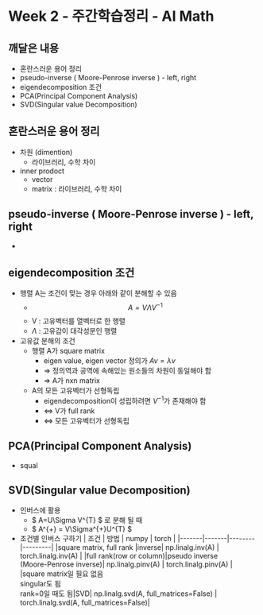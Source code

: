 # Week 2 - 주간학습정리 - AI Math

## 깨달은 내용
* 혼란스러운 용어 정리
* pseudo-inverse ( Moore-Penrose inverse ) - left, right
* eigendecomposition 조건
* PCA(Principal Component Analysis)
* SVD(Singular value Decomposition)

## 혼란스러운 용어 정리
* 차원 (dimention)
    * 라이브러리, 수학 차이
* inner prodoct
    * vector
    * matrix : 라이브러리, 수학 차이

## pseudo-inverse ( Moore-Penrose inverse ) - left, right
* 

## eigendecomposition 조건
* 행렬 A는 조건이 맞는 경우 아래와 같이 분해할 수 있음
    * $$A = V\Lambda V^{-1}$$
    * V : 고유벡터를 열벡터로 한 행렬
    * $\Lambda$ : 고유갑이 대각성분인 행렬
* 고유값 분해의 조건
    * 행렬 A가 square matrix 
        * eigen value, eigen vector 정의가 $Av=\lambda v$
        * $\Rightarrow$ 정의역과 공역에 속해있는 원소들의 차원이 동일해야 함
        * $\Rightarrow$ A가 nxn matrix
    * A의 모든 고유벡터가 선형독립
        * eigendecomposition이 성립하려면 $V^{-1}$가 존재해야 함
        * $\Leftrightarrow$ V가 full rank  
        * $\Leftrightarrow$ 모든 고유벡터가 선형독립

## PCA(Principal Component Analysis)
* squal

## SVD(Singular value Decomposition)
* 인버스에 활용
    * $ A=U\Sigma V^{T} $ 로 분해 될 때 
    * $ A^{+} = V\Sigma^{+}U^{T} $ 
* 조건별 인버스 구하기
  |  조건  |  방법  |  numpy | torch   |
  |-------|-------|--------|---------|
  |square matrix, full rank |inverse| np.linalg.inv(A) | torch.linalg.inv(A) |
  |full rank(row or column)|pseudo inverse<br>(Moore-Penrose inverse)| np.linalg.pinv(A) |  torch.linalg.pinv(A) |
  |square matrix일 필요 없음<br>singular도 됨<br>rank=0일 때도 됨|SVD| np.linalg.svd(A, full_matrices=False) | torch.linalg.svd(A, full_matrices=False)|